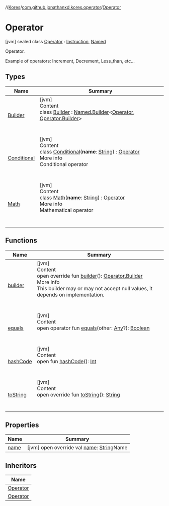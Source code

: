 //[Kores](../../index.md)/[com.github.jonathanxd.kores.operator](../index.md)/[Operator](index.md)



# Operator  
 [jvm] sealed class [Operator](index.md) : [Instruction](../../com.github.jonathanxd.kores/-instruction/index.md), [Named](../../com.github.jonathanxd.kores.base/-named/index.md)

Operator.



Example of operators: Increment, Decrement, Less_than, etc...

   


## Types  
  
|  Name|  Summary| 
|---|---|
| <a name="com.github.jonathanxd.kores.operator/Operator.Builder///PointingToDeclaration/"></a>[Builder](-builder/index.md)| <a name="com.github.jonathanxd.kores.operator/Operator.Builder///PointingToDeclaration/"></a>[jvm]  <br>Content  <br>class [Builder](-builder/index.md) : [Named.Builder](../../com.github.jonathanxd.kores.base/-named/-builder/index.md)<[Operator](index.md), [Operator.Builder](-builder/index.md)>   <br><br><br>
| <a name="com.github.jonathanxd.kores.operator/Operator.Conditional///PointingToDeclaration/"></a>[Conditional](-conditional/index.md)| <a name="com.github.jonathanxd.kores.operator/Operator.Conditional///PointingToDeclaration/"></a>[jvm]  <br>Content  <br>class [Conditional](-conditional/index.md)(**name**: [String](https://kotlinlang.org/api/latest/jvm/stdlib/kotlin/-string/index.html)) : [Operator](index.md)  <br>More info  <br>Conditional operator  <br><br><br>
| <a name="com.github.jonathanxd.kores.operator/Operator.Math///PointingToDeclaration/"></a>[Math](-math/index.md)| <a name="com.github.jonathanxd.kores.operator/Operator.Math///PointingToDeclaration/"></a>[jvm]  <br>Content  <br>class [Math](-math/index.md)(**name**: [String](https://kotlinlang.org/api/latest/jvm/stdlib/kotlin/-string/index.html)) : [Operator](index.md)  <br>More info  <br>Mathematical operator  <br><br><br>


## Functions  
  
|  Name|  Summary| 
|---|---|
| <a name="com.github.jonathanxd.kores.operator/Operator/builder/#/PointingToDeclaration/"></a>[builder](builder.md)| <a name="com.github.jonathanxd.kores.operator/Operator/builder/#/PointingToDeclaration/"></a>[jvm]  <br>Content  <br>open override fun [builder](builder.md)(): [Operator.Builder](-builder/index.md)  <br>More info  <br>This builder may or may not accept null values, it depends on implementation.  <br><br><br>
| <a name="kotlin/Any/equals/#kotlin.Any?/PointingToDeclaration/"></a>[equals](../../com.github.jonathanxd.kores.util/-simple-resolver/index.md#%5Bkotlin%2FAny%2Fequals%2F%23kotlin.Any%3F%2FPointingToDeclaration%2F%5D%2FFunctions%2F-427383591)| <a name="kotlin/Any/equals/#kotlin.Any?/PointingToDeclaration/"></a>[jvm]  <br>Content  <br>open operator fun [equals](../../com.github.jonathanxd.kores.util/-simple-resolver/index.md#%5Bkotlin%2FAny%2Fequals%2F%23kotlin.Any%3F%2FPointingToDeclaration%2F%5D%2FFunctions%2F-427383591)(other: [Any](https://kotlinlang.org/api/latest/jvm/stdlib/kotlin/-any/index.html)?): [Boolean](https://kotlinlang.org/api/latest/jvm/stdlib/kotlin/-boolean/index.html)  <br><br><br>
| <a name="kotlin/Any/hashCode/#/PointingToDeclaration/"></a>[hashCode](../../com.github.jonathanxd.kores.util/-simple-resolver/index.md#%5Bkotlin%2FAny%2FhashCode%2F%23%2FPointingToDeclaration%2F%5D%2FFunctions%2F-427383591)| <a name="kotlin/Any/hashCode/#/PointingToDeclaration/"></a>[jvm]  <br>Content  <br>open fun [hashCode](../../com.github.jonathanxd.kores.util/-simple-resolver/index.md#%5Bkotlin%2FAny%2FhashCode%2F%23%2FPointingToDeclaration%2F%5D%2FFunctions%2F-427383591)(): [Int](https://kotlinlang.org/api/latest/jvm/stdlib/kotlin/-int/index.html)  <br><br><br>
| <a name="com.github.jonathanxd.kores.operator/Operator/toString/#/PointingToDeclaration/"></a>[toString](to-string.md)| <a name="com.github.jonathanxd.kores.operator/Operator/toString/#/PointingToDeclaration/"></a>[jvm]  <br>Content  <br>open override fun [toString](to-string.md)(): [String](https://kotlinlang.org/api/latest/jvm/stdlib/kotlin/-string/index.html)  <br><br><br>


## Properties  
  
|  Name|  Summary| 
|---|---|
| <a name="com.github.jonathanxd.kores.operator/Operator/name/#/PointingToDeclaration/"></a>[name](name.md)| <a name="com.github.jonathanxd.kores.operator/Operator/name/#/PointingToDeclaration/"></a> [jvm] open override val [name](name.md): [String](https://kotlinlang.org/api/latest/jvm/stdlib/kotlin/-string/index.html)Name   <br>


## Inheritors  
  
|  Name| 
|---|
| <a name="com.github.jonathanxd.kores.operator/Operator.Math///PointingToDeclaration/"></a>[Operator](-math/index.md)
| <a name="com.github.jonathanxd.kores.operator/Operator.Conditional///PointingToDeclaration/"></a>[Operator](-conditional/index.md)

